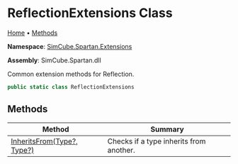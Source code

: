 # ReflectionExtensions Class

[Home](../../../README.md) &#x2022; [Methods](#methods)

**Namespace**: [SimCube.Spartan.Extensions](../README.md)

**Assembly**: SimCube\.Spartan\.dll

  
Common extension methods for Reflection\.

```csharp
public static class ReflectionExtensions
```

## Methods

| Method | Summary |
| ------ | ------- |
| [InheritsFrom(Type?, Type?)](InheritsFrom/README.md) | Checks if a type inherits from another\. |

